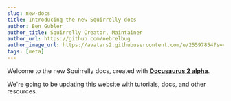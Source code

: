 ```yaml
---
slug: new-docs
title: Introducing the new Squirrelly docs
author: Ben Gubler
author_title: Squirrelly Creator, Maintainer
author_url: https://github.com/nebrelbug
author_image_url: https://avatars2.githubusercontent.com/u/25597854?s=460&v=4
tags: [meta]
---
```


Welcome to the new Squirrelly docs, created with [**Docusaurus 2 alpha**](https://v2.docusaurus.io/).

<!--truncate-->

We're going to be updating this website with tutorials, docs, and other resources.
